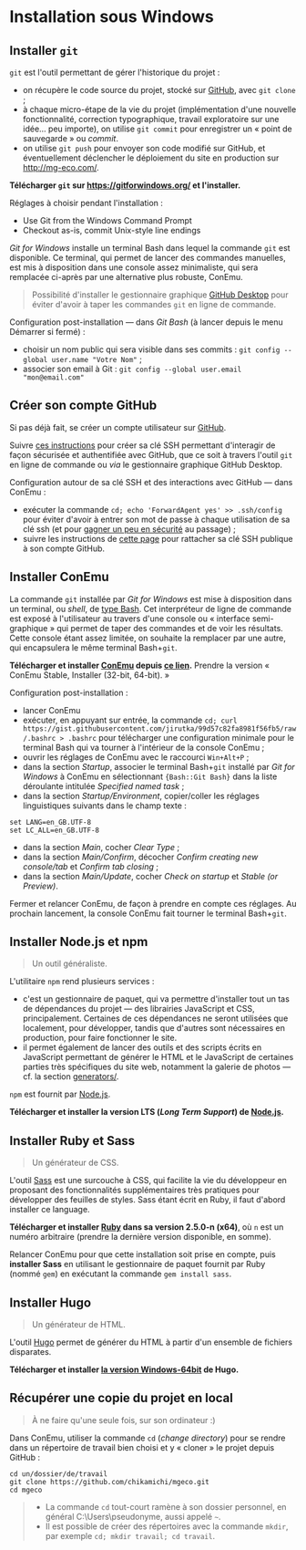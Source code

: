 Installation sous Windows
=========================

## Installer `git`

`git` est l'outil permettant de gérer l'historique du projet :

* on récupère le code source du projet, stocké sur [GitHub](https://github.com/), avec `git clone` ;
* à chaque micro-étape de la vie du projet (implémentation d'une nouvelle fonctionnalité, correction typographique, travail exploratoire sur une idée… peu importe), on utilise `git commit` pour enregistrer un « point de sauvegarde » ou *commit*.
* on utilise `git push` pour envoyer son code modifié sur GitHub, et éventuellement déclencher le déploiement du site en production sur http://mg-eco.com/.

**Télécharger `git` sur https://gitforwindows.org/ et l'installer.**

Réglages à choisir pendant l'installation :

* Use Git from the Windows Command Prompt
* Checkout as-is, commit Unix-style line endings

*Git for Windows* installe un terminal Bash dans lequel la commande `git` est disponible. Ce terminal, qui permet de lancer des commandes manuelles, est mis à disposition dans une console assez minimaliste, qui sera remplacée ci-après par une alternative plus robuste, ConEmu.

> Possibilité d'installer le gestionnaire graphique [GitHub Desktop](https://desktop.github.com/) pour éviter d'avoir à taper les commandes `git` en ligne de commande.

Configuration post-installation — dans *Git Bash* (à lancer depuis le menu Démarrer si fermé) :

* choisir un nom public qui sera visible dans ses commits : `git config --global user.name "Votre Nom"` ;
* associer son email à Git : `git config --global user.email "mon@email.com"`

## Créer son compte GitHub

Si pas déjà fait, se créer un compte utilisateur sur [GitHub](https://github.com/).

Suivre [ces instructions](https://help.github.com/articles/generating-a-new-ssh-key-and-adding-it-to-the-ssh-agent/) pour créer sa clé SSH permettant d'interagir de façon sécurisée et authentifiée avec GitHub, que ce soit à travers l'outil `git` en ligne de commande ou *via* le gestionnaire graphique GitHub Desktop.

Configuration autour de sa clé SSH et des interactions avec GitHub — dans ConEmu :

* exécuter la commande `cd; echo 'ForwardAgent yes' >> .ssh/config` pour éviter d'avoir à entrer son mot de passe à chaque utilisation de sa clé ssh (et pour [gagner un peu en sécurité](http://www.unixwiz.net/techtips/ssh-agent-forwarding.html) au passage) ;
* suivre les instructions de [cette page](https://help.github.com/articles/adding-a-new-ssh-key-to-your-github-account/#platform-windows) pour rattacher sa clé SSH publique à son compte GitHub.

## Installer ConEmu

La commande `git` installée par *Git for Windows* est mise à disposition dans un terminal, ou *shell*, de [type Bash](https://fr.wikipedia.org/wiki/Bourne-Again_shell). Cet interpréteur de ligne de commande est exposé à l'utilisateur au travers d'une console ou « interface semi-graphique » qui permet de taper des commandes et de voir les résultats. Cette console étant assez limitée, on souhaite la remplacer par une autre, qui encapsulera le même terminal Bash+`git`.

**Télécharger et installer [ConEmu](https://conemu.github.io/) depuis [ce lien](https://www.fosshub.com/ConEmu.html).** Prendre la version « ConEmu Stable, Installer (32-bit, 64-bit). »

Configuration post-installation :

* lancer ConEmu
* exécuter, en appuyant sur entrée, la commande `cd; curl https://gist.githubusercontent.com/jirutka/99d57c82fa8981f56fb5/raw/.bashrc > .bashrc` pour télécharger une configuration minimale pour le terminal Bash qui va tourner à l'intérieur de la console ConEmu ;
* ouvrir les réglages de ConEmu avec le raccourci `Win+Alt+P` ;
* dans la section *Startup*, associer le terminal Bash+`git` installé par *Git for Windows* à ConEmu en sélectionnant `{Bash::Git Bash}` dans la liste déroulante intitulée *Specified named task* ;
* dans la section *Startup/Environment*, copier/coller les réglages linguistiques suivants dans le champ texte :
```
set LANG=en_GB.UTF-8
set LC_ALL=en_GB.UTF-8
```
* dans la section *Main*, cocher *Clear Type* ;
* dans la section *Main/Confirm*, décocher *Confirm creating new console/tab* et *Confirm tab closing* ;
* dans la section *Main/Update*, cocher *Check on startup* et *Stable (or Preview)*.

Fermer et relancer ConEmu, de façon à prendre en compte ces réglages. Au prochain lancement, la console ConEmu fait tourner le terminal Bash+`git`.

## Installer Node.js et npm

> Un outil généraliste.

L'utilitaire `npm` rend plusieurs services :

* c'est un gestionnaire de paquet, qui va permettre d'installer tout un tas de dépendances du projet — des librairies JavaScript et CSS, principalement. Certaines de ces dépendances ne seront utilisées que localement, pour développer, tandis que d'autres sont nécessaires en production, pour faire fonctionner le site.
* il permet également de lancer des outils et des scripts écrits en JavaScript permettant de générer le HTML et le JavaScript de certaines parties très spécifiques du site web, notamment la galerie de photos — cf. la section [generators/](./generators/).

`npm` est fournit par [Node.js](https://nodejs.org/en/).

**Télécharger et installer la version LTS (*Long Term Support*) de [Node.js](https://nodejs.org/en/).**

## Installer Ruby et Sass

> Un générateur de CSS.

L'outil [Sass](https://sass-lang.com/) est une surcouche à CSS, qui facilite la vie du développeur en proposant des fonctionnalités supplémentaires très pratiques pour développer des feuilles de styles. Sass étant écrit en Ruby, il faut d'abord installer ce language.

**Télécharger et installer [Ruby](https://rubyinstaller.org/) dans sa version 2.5.0-n (x64)**, où `n` est un numéro arbitraire (prendre la dernière version disponible, en somme).

Relancer ConEmu pour que cette installation soit prise en compte, puis **installer Sass** en utilisant le gestionnaire de paquet fournit par Ruby (nommé `gem`) en exécutant la commande `gem install sass`.

## Installer Hugo

> Un générateur de HTML.

L'outil [Hugo](http://gohugo.io/) permet de générer du HTML à partir d'un ensemble de fichiers disparates.

**Télécharger et installer [la version Windows-64bit](https://github.com/gohugoio/hugo/releases) de Hugo.**

## Récupérer une copie du projet en local

> À ne faire qu'une seule fois, sur son ordinateur :)

Dans ConEmu, utiliser la commande `cd` (*change directory*) pour se rendre dans un répertoire de travail bien choisi et y « cloner » le projet depuis GitHub :

```
cd un/dossier/de/travail
git clone https://github.com/chikamichi/mgeco.git
cd mgeco
```

> * La commande `cd` tout-court ramène à son dossier personnel, en général C:\Users\pseudonyme, aussi appelé `~`.
> * Il est possible de créer des répertoires avec la commande `mkdir`, par exemple `cd; mkdir travail; cd travail`.
